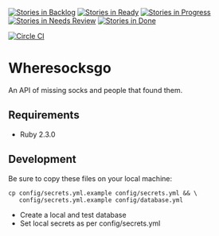[![Stories in Backlog](https://badge.waffle.io/rimian/wheresocksgo.png?label=backlog&title=Backlog)](https://waffle.io/rimian/wheresocksgo)
[![Stories in Ready](https://badge.waffle.io/rimian/wheresocksgo.png?label=ready&title=Ready)](https://waffle.io/rimian/wheresocksgo)
[![Stories in Progress](https://badge.waffle.io/rimian/wheresocksgo.png?label=In%20Progress&title=In%20Progress)](https://waffle.io/rimian/wheresocksgo)
[![Stories in Needs Review](https://badge.waffle.io/rimian/wheresocksgo.png?label=Needs%20Review&title=Needs%20Review)](https://waffle.io/rimian/wheresocksgo)
[![Stories in Done](https://badge.waffle.io/rimian/wheresocksgo.png?label=Done&title=Done)](https://waffle.io/rimian/wheresocksgo)

[![Circle CI](https://circleci.com/gh/rimian/wheresocksgo.svg?style=svg)](https://circleci.com/gh/rimian/wheresocksgo)

# Wheresocksgo

An API of missing socks and people that found them.

## Requirements

* Ruby 2.3.0

## Development

Be sure to copy these files on your local machine:

```
cp config/secrets.yml.example config/secrets.yml && \
   config/secrets.yml.example config/database.yml
```

* Create a local and test database
* Set local secrets as per config/secrets.yml
